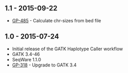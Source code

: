 ## 1.1 - 2015-09-22
- [GP-485](https://jira.oicr.on.ca/browse/GP-485) - Calculate chr-sizes from bed file
## 1.0 - 2015-07-24
- Initial release of the GATK Haplotype Caller workflow
- GATK 3.4-46
- SeqWare 1.1.0
- [GP-318](https://jira.oicr.on.ca/browse/GP-318) - Upgrade to GATK 3.4